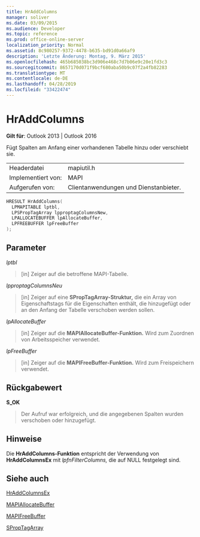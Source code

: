 ```yaml
---
title: HrAddColumns
manager: soliver
ms.date: 03/09/2015
ms.audience: Developer
ms.topic: reference
ms.prod: office-online-server
localization_priority: Normal
ms.assetid: 8c980257-9372-4478-b635-bd91d0a66af9
description: 'Letzte Änderung: Montag, 9. März 2015'
ms.openlocfilehash: 465b685038bc3d906e468c7d7b06e9c20e1fd3c3
ms.sourcegitcommit: 8657170d071f9bcf680aba50b9c07f2a4fb82283
ms.translationtype: MT
ms.contentlocale: de-DE
ms.lasthandoff: 04/28/2019
ms.locfileid: "33422474"
---
```

# <a name="hraddcolumns"></a>HrAddColumns

  
  
**Gilt für**: Outlook 2013 | Outlook 2016 
  
Fügt Spalten am Anfang einer vorhandenen Tabelle hinzu oder verschiebt sie.
  
|||
|:-----|:-----|
|Headerdatei  <br/> |mapiutil.h  <br/> |
|Implementiert von:  <br/> |MAPI  <br/> |
|Aufgerufen von:  <br/> |Clientanwendungen und Dienstanbieter.  <br/> |
   
```cpp
HRESULT HrAddColumns(
  LPMAPITABLE lptbl,
  LPSPropTagArray lpproptagColumnsNew,
  LPALLOCATEBUFFER lpAllocateBuffer,
  LPFREEBUFFER lpFreeBuffer
);
```

## <a name="parameters"></a>Parameter

 _lptbl_
  
> [in] Zeiger auf die betroffene MAPI-Tabelle.
    
 _lpproptagColumnsNeu_
  
> [in] Zeiger auf eine **SPropTagArray-Struktur,** die ein Array von Eigenschaftstags für die Eigenschaften enthält, die hinzugefügt oder an den Anfang der Tabelle verschoben werden sollen. 
    
 _lpAllocateBuffer_
  
> [in] Zeiger auf die **MAPIAllocateBuffer-Funktion.** Wird zum Zuordnen von Arbeitsspeicher verwendet. 
    
 _lpFreeBuffer_
  
> [in] Zeiger auf die **MAPIFreeBuffer-Funktion.** Wird zum Freispeichern verwendet. 
    
## <a name="return-value"></a>Rückgabewert

 **S_OK**
  
> Der Aufruf war erfolgreich, und die angegebenen Spalten wurden verschoben oder hinzugefügt.
    
## <a name="remarks"></a>Hinweise

Die **HrAddColumns-Funktion** entspricht der Verwendung von **HrAddColumnsEx** mit  _lpfnFilterColumns,_ die auf NULL festgelegt sind. 
  
## <a name="see-also"></a>Siehe auch



[HrAddColumnsEx](hraddcolumnsex.md)
  
[MAPIAllocateBuffer](mapiallocatebuffer.md)
  
[MAPIFreeBuffer](mapifreebuffer.md)
  
[SPropTagArray](sproptagarray.md)

